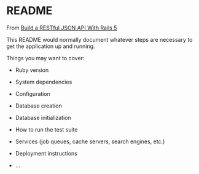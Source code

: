 # README

From [Build a RESTful JSON API With Rails 5](https://scotch.io/tutorials/build-a-restful-json-api-with-rails-5-part-one)

This README would normally document whatever steps are necessary to get the
application up and running.

Things you may want to cover:

* Ruby version

* System dependencies

* Configuration

* Database creation

* Database initialization

* How to run the test suite

* Services (job queues, cache servers, search engines, etc.)

* Deployment instructions

* ...

